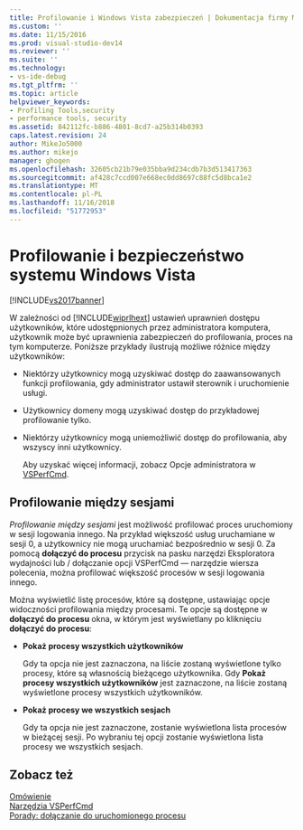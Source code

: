 ```yaml
---
title: Profilowanie i Windows Vista zabezpieczeń | Dokumentacja firmy Microsoft
ms.custom: ''
ms.date: 11/15/2016
ms.prod: visual-studio-dev14
ms.reviewer: ''
ms.suite: ''
ms.technology:
- vs-ide-debug
ms.tgt_pltfrm: ''
ms.topic: article
helpviewer_keywords:
- Profiling Tools,security
- performance tools, security
ms.assetid: 842112fc-b886-4801-8cd7-a25b314b0393
caps.latest.revision: 24
author: MikeJo5000
ms.author: mikejo
manager: ghogen
ms.openlocfilehash: 32605cb21b79e035bba9d234cdb7b3d513417363
ms.sourcegitcommit: af428c7ccd007e668ec0dd8697c88fc5d8bca1e2
ms.translationtype: MT
ms.contentlocale: pl-PL
ms.lasthandoff: 11/16/2018
ms.locfileid: "51772953"
---
```

# <a name="profiling-and-windows-vista-security"></a>Profilowanie i bezpieczeństwo systemu Windows Vista
[!INCLUDE[vs2017banner](../includes/vs2017banner.md)]

W zależności od [!INCLUDE[wiprlhext](../includes/wiprlhext-md.md)] ustawień uprawnień dostępu użytkowników, które udostępnionych przez administratora komputera, użytkownik może być uprawnienia zabezpieczeń do profilowania, proces na tym komputerze. Poniższe przykłady ilustrują możliwe różnice między użytkowników:  
  
- Niektórzy użytkownicy mogą uzyskiwać dostęp do zaawansowanych funkcji profilowania, gdy administrator ustawił sterownik i uruchomienie usługi.  
  
- Użytkownicy domeny mogą uzyskiwać dostęp do przykładowej profilowanie tylko.  
  
- Niektórzy użytkownicy mogą uniemożliwić dostęp do profilowania, aby wszyscy inni użytkownicy.  
  
  Aby uzyskać więcej informacji, zobacz Opcje administratora w [VSPerfCmd](../profiling/vsperfcmd.md).  
  
## <a name="cross-session-profiling"></a>Profilowanie między sesjami  
 *Profilowanie między sesjami* jest możliwość profilować proces uruchomiony w sesji logowania innego. Na przykład większość usług uruchamiane w sesji 0, a użytkownicy nie mogą uruchamiać bezpośrednio w sesji 0. Za pomocą **dołączyć do procesu** przycisk na pasku narzędzi Eksploratora wydajności lub / dołączanie opcji VSPerfCmd — narzędzie wiersza polecenia, można profilować większość procesów w sesji logowania innego.  
  
 Można wyświetlić listę procesów, które są dostępne, ustawiając opcje widoczności profilowania między procesami. Te opcje są dostępne w **dołączyć do procesu** okna, w którym jest wyświetlany po kliknięciu **dołączyć do procesu**:  
  
-   **Pokaż procesy wszystkich użytkowników**  
  
     Gdy ta opcja nie jest zaznaczona, na liście zostaną wyświetlone tylko procesy, które są własnością bieżącego użytkownika. Gdy **Pokaż procesy wszystkich użytkowników** jest zaznaczone, na liście zostaną wyświetlone procesy wszystkich użytkowników.  
  
-   **Pokaż procesy we wszystkich sesjach**  
  
     Gdy ta opcja nie jest zaznaczone, zostanie wyświetlona lista procesów w bieżącej sesji. Po wybraniu tej opcji zostanie wyświetlona lista procesy we wszystkich sesjach.  
  
## <a name="see-also"></a>Zobacz też  
 [Omówienie](../profiling/overviews-performance-tools.md)   
 [Narzędzia VSPerfCmd](../profiling/vsperfcmd.md)   
 [Porady: dołączanie do uruchomionego procesu](http://msdn.microsoft.com/en-us/636d0a52-4bfd-48d2-89ad-d7b9ca4dc4f4)



